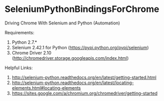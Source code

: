 SeleniumPythonBindingsForChrome
===============================

Driving Chrome With Selenium and Python (Automation)

Requirements:

  1. Python 2.7.*
  2. Selenium 2.42.1 for Python (https://pypi.python.org/pypi/selenium)
  3. Chrome Driver 2.10 (http://chromedriver.storage.googleapis.com/index.html)

Helpful Links:

  1. http://selenium-python.readthedocs.org/en/latest/getting-started.html
  2. http://selenium-python.readthedocs.org/en/latest/locating-elements.html#locating-elements
  3. https://sites.google.com/a/chromium.org/chromedriver/getting-started
  
